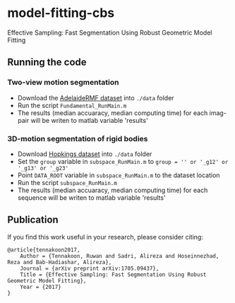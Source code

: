 # model-fitting-cbs
Effective Sampling: Fast Segmentation Using Robust Geometric Model Fitting


## Running the code

### Two-view motion segmentation
* Download the [AdelaideRMF dataset](https://cs.adelaide.edu.au/users/hwong/doku.php?id=data) into `./data` folder 
* Run the script `Fundamental_RunMain.m`
* The results (median accuaracy, median computing time) for each imag-pair will be writen to matlab variable 'results'


### 3D-motion segmentation of rigid bodies
* Download [Hopkings dataset](http://vision.jhu.edu/data/) into `./data` folder
* Set the `group` variable in `subspace_RunMain.m` to `group = '' or '_g12' or '_g13' or '_g23'`
* Point `DATA_ROOT` variable in `subspace_RunMain.m` to the dataset location
* Run the script `subspace_RunMain.m`
* The results (median accuaracy, median computing time) for each sequence will be writen to matlab variable 'results'


## Publication

If you find this work useful in your research, please consider citing:

    @article{tennakoon2017,
        Author = {Tennakoon, Ruwan and Sadri, Alireza and Hoseinnezhad, Reza and Bab-Hadiashar, Alireza},
        Journal = {arXiv preprint arXiv:1705.09437},
        Title = {Effective Sampling: Fast Segmentation Using Robust Geometric Model Fitting},
        Year = {2017}
    }